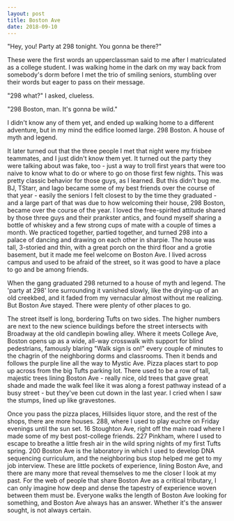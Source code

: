 ```yaml
---
layout: post
title: Boston Ave
date: 2018-09-10
---
```


"Hey, you! Party at 298 tonight. You gonna be there?"

These were the first words an upperclassman said to me after I matriculated as a college student. I was walking home in the dark on my way back from somebody's dorm before I met the trio of smiling seniors, stumbling over their words but eager to pass on their message.

"298 what?" I asked, clueless.

"298 Boston, man. It's gonna be wild."

I didn't know any of them yet, and ended up walking home to a different adventure, but in my mind the edifice loomed large. 298 Boston. A house of myth and legend.

It later turned out that the three people I met that night were my frisbee teammates, and I just didn't know them yet. It turned out the party they were talking about was fake, too - just a way to troll first years that were too naive to know what to do or where to go on those first few nights. This was pretty classic behavior for those guys, as I learned. But this didn't bug me. BJ, TStarr, and Iago became some of my best friends over the course of that year - easily the seniors I felt closest to by the time they graduated - and a large part of that was due to how welcoming their house, 298 Boston, became over the course of the year. I loved the free-spirited attitude shared by those three guys and their prankster antics, and found myself sharing a bottle of whiskey and a few strong cups of mate with a couple of times a month. We practiced together, partied together, and turned 298 into a palace of dancing and drawing on each other in sharpie. The house was tall, 3-storied and thin, with a great porch on the third floor and a grotie basement, but it made me feel welcome on Boston Ave. I lived across campus and used to be afraid of the street, so it was good to have a place to go and be among friends. 

When the gang graduated 298 returned to a house of myth and legend. The 'party at 298' lore surrounding it vanished slowly, like the drying-up of an old creekbed, and it faded from my vernacular almost without me realizing. But Boston Ave stayed. There were plenty of other places to go.

The street itself is long, bordering Tufts on two sides. The higher numbers are next to the new science buildings before the street intersects with Broadway at the old candlepin bowling alley. Where it meets College Ave, Boston opens up as a wide, all-way crosswalk with support for blind pedestrians, famously blaring "Walk sign is on!" every couple of minutes to the chagrin of the neighboring dorms and classrooms. Then it bends and follows the purple line all the way to Mystic Ave. Pizza places start to pop up across from the big Tufts parking lot. There used to be a row of tall, majestic trees lining Boston Ave - really nice, old trees that gave great shade and made the walk feel like it was along a forest pathway instead of a busy street - but they've been cut down in the last year. I cried when I saw the stumps, lined up like gravestones. 

Once you pass the pizza places, Hillsides liquor store, and the rest of the shops, there are more houses. 288, where I used to play euchre on Friday evenings until the sun set. 16 Stoughton Ave, right off the main road where I made some of my best post-college friends. 227 Pinkham, where I used to escape to breathe a little fresh air in the wild spring nights of my first Tufts spring. 200 Boston Ave is the laboratory in which I used to develop DNA sequencing curriculum, and the neighboring bus stop helped me get to my job interview. These are little pockets of experience, lining Boston Ave, and there are many more that reveal themselves to me the closer I look at my past. For the web of people that share Boston Ave as a critical tributary, I can only imagine how deep and dense the tapestry of experience woven between them must be. Everyone walks the length of Boston Ave looking for something, and Boston Ave always has an answer. Whether it's the answer sought, is not always certain.
